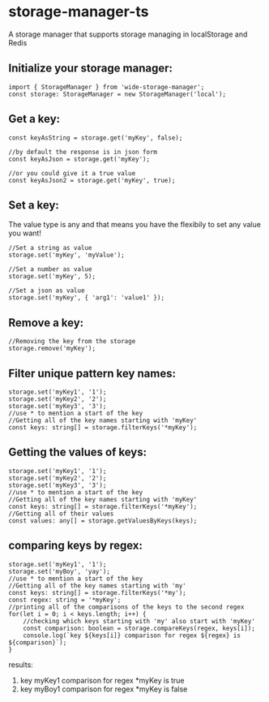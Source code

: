# storage-manager-ts
A storage manager that supports storage managing in localStorage and Redis

## Initialize your storage manager:
```
import { StorageManager } from 'wide-storage-manager';
const storage: StorageManager = new StorageManager('local');
```

## Get a key:
```
const keyAsString = storage.get('myKey', false);

//by default the response is in json form
const keyAsJson = storage.get('myKey');

//or you could give it a true value
const keyAsJson2 = storage.get('myKey', true);
```

## Set a key:
The value type is any and that means you have the flexibily to set any value you want!
```
//Set a string as value
storage.set('myKey', 'myValue');

//Set a number as value
storage.set('myKey', 5);

//Set a json as value
storage.set('myKey', { 'arg1': 'value1' });
```

## Remove a key:
```
//Removing the key from the storage
storage.remove('myKey');
```

## Filter unique pattern key names:
```
storage.set('myKey1', '1');
storage.set('myKey2', '2');
storage.set('myKey3', '3');
//use * to mention a start of the key
//Getting all of the key names starting with 'myKey'
const keys: string[] = storage.filterKeys('*myKey');
```

## Getting the values of keys:
```
storage.set('myKey1', '1');
storage.set('myKey2', '2');
storage.set('myKey3', '3');
//use * to mention a start of the key
//Getting all of the key names starting with 'myKey'
const keys: string[] = storage.filterKeys('*myKey');
//Getting all of their values
const values: any[] = storage.getValuesByKeys(keys);
```

## comparing keys by regex:
```
storage.set('myKey1', '1');
storage.set('myBoy', 'yay');
//use * to mention a start of the key
//Getting all of the key names starting with 'my'
const keys: string[] = storage.filterKeys('*my');
const regex: string = '*myKey';
//printing all of the comparisons of the keys to the second regex 
for(let i = 0; i < keys.length; i++) {
    //checking which keys starting with 'my' also start with 'myKey'
    const comparison: boolean = storage.compareKeys(regex, keys[i]);
    console.log(`key ${keys[i]} comparison for regex ${regex} is ${comparison}`);
}

```
results:
1. key myKey1 comparison for regex *myKey is true
2. key myBoy1 comparison for regex *myKey is false
